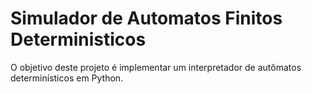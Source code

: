 # Simulador de Automatos Finitos Deterministicos
 O objetivo deste projeto é implementar um interpretador de autômatos determinísticos em Python.
